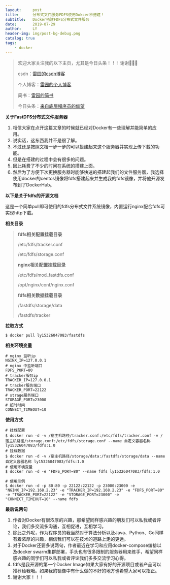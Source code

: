 ```yaml
---
layout:     post
title:      分布式文件服务FDFS使用Dokcer秒搭建！
subtitle:   Docker搭建FDFS分布式文件服务
date:       2019-07-29
author:     LY
header-img: img/post-bg-debug.png
catalog: true
tags:
    - docker
---
```


> 欢迎大家关注我的以下主页，尤其是今日头条！！！谢谢🙏🙏🙏
>
> csdn：[雷园的csdn博客](https://blog.csdn.net/leiyuan2580)
>
> 个人博客：[雷园的个人博客](https://imlcl.store)
>
> 简书：[雷园的简书](https://www.jianshu.com/u/016322e40e1f)
>
> 今日头条：[来自底层程序员的仰望](https://www.toutiao.com/c/user/6132192948/#mid=1616456407686158)

**关于FastDFS分布式文件服务器**

1. 相信大家在点开这篇文章的时候就已经对Docker有一些理解并能简单的应用。
2. 说实话，这东西我并不是很了解。
3. 不过还是按照文档一步一步的可以搭建起来这个服务器并实现上传下载的功能。
4. 但是在搭建的过程中会有很多的问题。
5. 因此耗费了不少的时间在系统的搭建上面。
6. 然后为了方便下次更换服务器时能够快速的搭建起我们的文件服务器，我选择使用docker的centos镜像将fdfs搭建起来并生成我的fdfs镜像，并将他开源发布到了DockerHub。

**以下是关于fdfs的开源文档**

这是一个简单pull即可使用的fdfs分布式文件系统镜像，内置运行nginx配合fdfs可实现http下载。

**相关目录**

> **fdfs相关配置挂载目录**
>
> /etc/fdfs/tracker.conf
>
> /etc/fdfs/storage.conf
>
> **nginx相关配置挂载目录**
>
> /etc/fdfs/mod_fastdfs.conf
>
> /opt/nginx/conf/nginx.conf
>
> **fdfs相关数据挂载目录**
>
> /fastdfs/storage/data
>
> /fastdfs/tracker

**拉取方式**

```shell
$ docker pull ly15326047083/fastdfs
```

**相关环境变量**

```properties
# nginx 监听ip
NGINX_IP=127.0.0.1
# nginx 中监听端口
FDFS_PORT=80 
# tracker服务ip
TRACKER_IP=127.0.0.1
# tracker服务端口
TRACKER_PORT=22122
# strage服务端口
STORAGE_PORT=23000
# 超时时间
CONNECT_TIMEOUT=10
```

**使用方式**

```shell
# 挂载配置
$ docker run -d -v /宿主机路径/tracker.conf:/etc/fdfs/tracker.conf -v /宿主机路径/storage.conf:/etc/fdfs/storage.conf --name 自定义容器名称 ly15326047083/fdfs:1.0
# 挂载数据
$ docker run -d -v /宿主机路径/storage/data:/fastdfs/storage/data --name 自定义容器名称 ly15326047083/fdfs:1.0
# 使用环境变量
$ docker run -d -e "FDFS_PORT=80" --name fdfs ly15326047083/fdfs:1.0

# 使用示例
$ docker run -d -p 80:80 -p 22122:22122 -p 23000:23000 -e "NGINX_IP=192.168.2.23" -e "TRACKER_IP=192.168.2.23" -e "FDFS_PORT=80" -e "TRACKER_PORT=22122" -e "STORAGE_PORT=23000" -e "CONNECT_TIMEOUT=10" --name fdfs
```

**最后说两句**

1. 作者对Docker有很浓厚的兴趣，那希望同样感兴趣的朋友们可以私我或者评论，我们多交流多沟通，互相促进，互相学习。
2. 除此之外呢，作为程序员的我当然对于算法分析以及Java、Python、Go同样有着浓厚的兴趣，相信我们可以在技术的道路上走的更远。
3. 对于Docker还要多说两句，作者最近在学习和应用docker-compose编排以及docker swarm集群部署，手头也有很多限制的服务器用来练手，希望同样感兴趣的同学们可以私我或者评论我们多多交流学习心得。
4. fdfs是我开源的第一个Docker Image如果大家有好的开源项目或者产品可以推荐给我哦。如果我的镜像中有什么做的不好的地方也希望大家可以指正。
5. 谢谢大家！！！